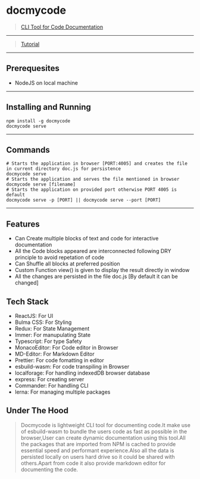 # docmycode
> [CLI Tool for Code Documentation](https://www.npmjs.com/package/docmycode)
---
> [Tutorial](https://vimeo.com/661697363)
---
## Prerequesites
* NodeJS on local machine
---
## Installing and Running
```
npm install -g docmycode
docmycode serve
```
---
## Commands
```
# Starts the application in browser [PORT:4005] and creates the file in current directory doc.js for persistence 
docmycode serve
# Starts the application and serves the file mentioned in browser 
docmycode serve [filename]
# Starts the application on provided port otherwise PORT 4005 is default
docmycode serve -p [PORT] || docmycode serve --port [PORT]
```
---
## Features
* Can Create multiple blocks of text and code for interactive documentation
* All the Code blocks appeared are interconnected following DRY principle to avoid repetation of code
* Can Shuffle all blocks at preferred position
* Custom Function view() is given to display the result directly in window
* All the changes are persisted in the file doc.js [By default it can be changed]

## Tech Stack
* ReactJS: For UI
* Bulma CSS: For Styling
* Redux: For State Management
* Immer: For manupulating State
* Typescript: For type Safety
* MonacoEditor: For Code editor in Browser
* MD-Editor: For Markdown Editor
* Prettier: For code fomatting in editor
* esbuild-wasm: For code transpiling in Browser
* localforage: For handling indexedDB browser database
* express: For creating server
* Commander: For handling CLI
* lerna: For managing multiple packages

## Under The Hood
> Docmycode is lightweight CLI tool for documenting code.It make use of esbuild-wasm to bundle the users code as fast as possible in the browser,User can create dynamic      documentation using this tool.All the packages that are imported from NPM is cached to provide essential speed and performant experience.Also all the data is persisted locally on users hard drive so it could be shared with others.Apart from code it also provide markdown editor for documenting the code.
